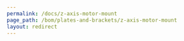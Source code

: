 ```yaml
---
permalink: /docs/z-axis-motor-mount
page_path: /bom/plates-and-brackets/z-axis-motor-mount
layout: redirect
---
```

